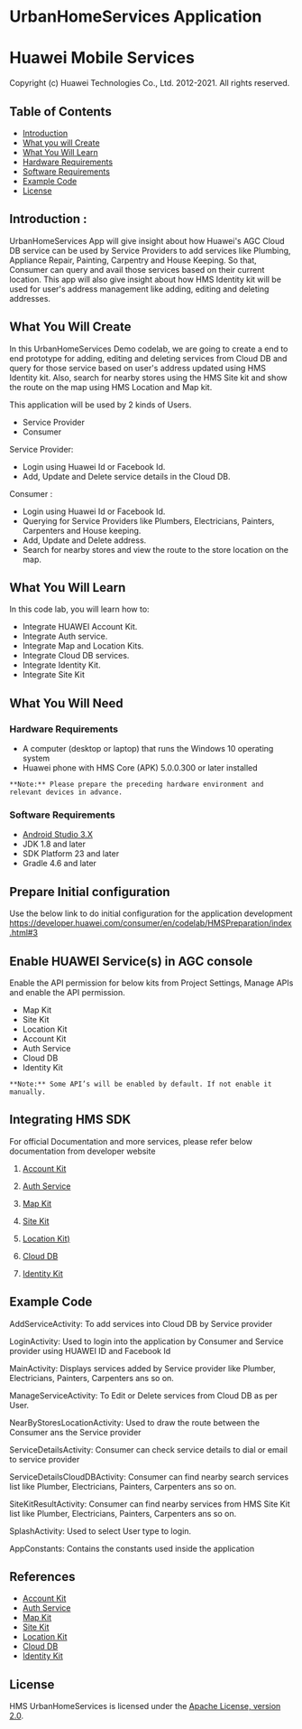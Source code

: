 # UrbanHomeServices Application

# Huawei Mobile Services
Copyright (c) Huawei Technologies Co., Ltd. 2012-2021. All rights reserved.

## Table of Contents

* [Introduction](#introduction)
* [What you will Create](#what-you-will-create)
* [What You Will Learn](#what-you-will-learn)
* [Hardware Requirements](#hardware-requirements)
* [Software Requirements](#software-requirements)
* [Example Code](#example-code)
* [License](#license)

## Introduction :

UrbanHomeServices App will give insight about how Huawei's AGC Cloud DB service can be used by Service Providers to add services like Plumbing, Appliance Repair, Painting, Carpentry and House Keeping. So that, Consumer can query and avail those services based on their current location.
This app will also give insight about how HMS Identity kit will be used for user's address management like adding, editing and deleting addresses.

## What You Will Create

In this UrbanHomeServices Demo codelab, we are going to create a end to end prototype for adding, editing and deleting services from Cloud DB and query for those service based on user's address updated using HMS Identity kit.
Also, search for nearby stores using the HMS Site kit and show the route on the map using HMS Location and Map kit.

This application will be used by 2 kinds of Users.
*	Service Provider
*	Consumer

Service Provider:

*	Login using Huawei Id or Facebook Id.
*	Add, Update and Delete service details in the Cloud DB.

Consumer :
 
*	Login using Huawei Id or Facebook Id.
*	Querying for Service Providers like Plumbers, Electricians, Painters, Carpenters and House keeping.
*	Add, Update and Delete address.
*	Search for nearby stores and view the route to the store location on the map.

## What You Will Learn

In this code lab, you will learn how to:

*	Integrate HUAWEI Account Kit.
*	Integrate Auth service. 
*	Integrate Map and Location Kits.
*   Integrate Cloud DB services.
*	Integrate Identity Kit.
*	Integrate Site Kit

## What You Will Need

### Hardware Requirements

*	A computer (desktop or laptop) that runs the Windows 10 operating system
*	Huawei phone with HMS Core (APK) 5.0.0.300 or later installed
```
**Note:** Please prepare the preceding hardware environment and relevant devices in advance.
```
### Software Requirements

*	[Android Studio 3.X](https://developer.android.com/studio)
*	JDK 1.8 and later 
*	SDK Platform 23 and later
*	Gradle 4.6 and later

## Prepare Initial configuration

Use the below link to do initial configuration for the application development
https://developer.huawei.com/consumer/en/codelab/HMSPreparation/index.html#3

## Enable HUAWEI Service(s) in AGC console

Enable the API permission for below kits from Project Settings, Manage APIs and enable the API permission.

*	Map Kit
*	Site Kit
*	Location Kit
*	Account Kit
*	Auth Service
*	Cloud DB
*	Identity Kit

```
**Note:** Some API’s will be enabled by default. If not enable it manually.
```

## Integrating HMS SDK
For official Documentation and more services, please refer below documentation from developer website

1.	[Account Kit](https://developer.huawei.com/consumer/en/doc/development/HMSCore-Guides/introduction-0000001050048870)

2.	[Auth Service](https://developer.huawei.com/consumer/en/doc/development/AppGallery-connect-Guides/agc-auth-introduction-0000001053732605)

3.	[Map Kit](https://developer.huawei.com/consumer/en/doc/development/HMSCore-Guides-V5/android-sdk-brief-introduction-0000001061991343-V5)

4.	[Site Kit](https://developer.huawei.com/consumer/en/doc/development/HMSCore-Guides/android-sdk-introduction-0000001050158571)

5.	[Location Kit)](https://developer.huawei.com/consumer/en/doc/development/HMSCore-Guides/introduction-0000001050706106)

6.	[Cloud DB](https://developer.huawei.com/consumer/en/doc/development/AppGallery-connect-Guides/agc-clouddb-introduction)

7.	[Identity Kit](https://developer.huawei.com/consumer/en/doc/development/HMSCore-Guides/introduction-0000001050040471)


## Example Code

AddServiceActivity: To add services into Cloud DB by Service provider

LoginActivity: Used to login into the application by Consumer and Service provider using HUAWEI ID and Facebook Id

MainActivity: Displays services added by Service provider like Plumber, Electricians, Painters, Carpenters ans so on.

ManageServiceActivity: To Edit or Delete services from Cloud DB as per User.

NearByStoresLocationActivity: Used to draw the route between the Consumer ans the Service provider

ServiceDetailsActivity: Consumer can check service details to dial or email to service provider

ServiceDetailsCloudDBActivity: Consumer can find nearby search services list like Plumber, Electricians, Painters, Carpenters ans so on.

SiteKitResultActivity: Consumer can find nearby services from HMS Site Kit list like Plumber, Electricians, Painters, Carpenters ans so on.

SplashActivity: Used to select User type to login.

AppConstants: Contains the constants used inside the application

## References

*	[Account Kit](https://developer.huawei.com/consumer/en/doc/development/HMSCore-Guides/introduction-0000001050048870)
*	[Auth Service](https://developer.huawei.com/consumer/en/doc/development/AppGallery-connect-Guides/agc-auth-introduction-0000001053732605)
*	[Map Kit](https://developer.huawei.com/consumer/en/doc/development/HMSCore-Guides-V5/android-sdk-brief-introduction-0000001061991343-V5)
*	[Site Kit](https://developer.huawei.com/consumer/en/doc/development/HMSCore-Guides/android-sdk-introduction-0000001050158571)
*	[Location Kit](https://developer.huawei.com/consumer/en/doc/development/HMSCore-Guides/introduction-0000001050706106)
*	[Cloud DB](https://developer.huawei.com/consumer/en/doc/development/AppGallery-connect-Guides/agc-clouddb-introduction)
*	[Identity Kit](https://developer.huawei.com/consumer/en/doc/development/HMSCore-Guides/introduction-0000001050040471)

## License

HMS UrbanHomeServices is licensed under the [Apache License, version 2.0](http://www.apache.org/licenses/LICENSE-2.0).